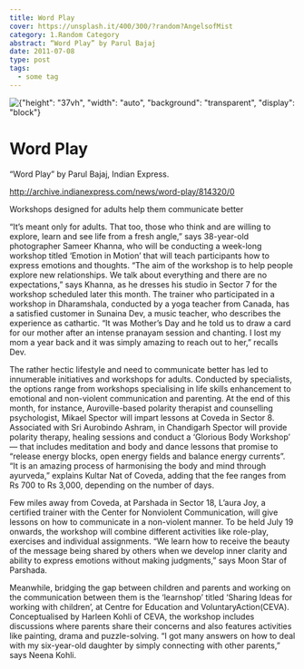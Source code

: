 ```yaml
---
title: Word Play
cover: https://unsplash.it/400/300/?random?AngelsofMist
category: 1.Random Category
abstract: “Word Play” by Parul Bajaj
date: 2011-07-08
type: post
tags:
  - some tag
---
```


![{"height": "37vh", "width": "auto", "background": "transparent", "display": "block"}](/content-assets/word-play/img1_768X1024.jpg)

# Word Play

“Word Play” by Parul Bajaj, Indian Express.

http://archive.indianexpress.com/news/word-play/814320/0

Workshops designed for adults help them communicate better

“It’s meant only for adults. That too, those who think and are willing to explore, learn and see life from a fresh angle,” says 38-year-old photographer Sameer Khanna, who will be conducting a week-long workshop titled ‘Emotion in Motion’ that will teach participants how to express emotions and thoughts. “The aim of the workshop is to help people explore new relationships. We talk about everything and there are no expectations,” says Khanna, as he dresses his studio in Sector 7 for the workshop scheduled later this month. The trainer who participated in a workshop in Dharamshala, conducted by a yoga teacher from Canada, has a satisfied customer in Sunaina Dev, a music teacher, who describes the experience as cathartic. “It was Mother’s Day and he told us to draw a card for our mother after an intense pranayam session and chanting. I lost my mom a year back and it was simply amazing to reach out to her,” recalls Dev.

The rather hectic lifestyle and need to communicate better has led to innumerable initiatives and workshops for adults. Conducted by specialists, the options range from workshops specialising in life skills enhancement to emotional and non-violent communication and parenting. At the end of this month, for instance, Auroville-based polarity therapist and counselling psychologist, Mikael Spector will impart lessons at Coveda in Sector 8. Associated with Sri Aurobindo Ashram, in Chandigarh Spector will provide polarity therapy, healing sessions and conduct a ‘Glorious Body Workshop’ — that includes meditation and body and dance lessons that promise to “release energy blocks, open energy fields and balance energy currents”. “It is an amazing process of harmonising the body and mind through ayurveda,” explains Kultar Nat of Coveda, adding that the fee ranges from Rs 700 to Rs 3,000, depending on the number of days.

Few miles away from Coveda, at Parshada in Sector 18, L’aura Joy, a certified trainer with the Center for Nonviolent Communication, will give lessons on how to communicate in a non-violent manner. To be held July 19 onwards, the workshop will combine different activities like role-play, exercises and individual assignments. “We learn how to receive the beauty of the message being shared by others when we develop inner clarity and ability to express emotions without making judgments,” says Moon Star of Parshada.

Meanwhile, bridging the gap between children and parents and working on the communication between them is the ‘learnshop’ titled ‘Sharing Ideas for working with children’, at Centre for Education and VoluntaryAction(CEVA). Conceptualised by Harleen Kohli of CEVA, the workshop includes discussions where parents share their concerns and also features activities like painting, drama and puzzle-solving. “I got many answers on how to deal with my six-year-old daughter by simply connecting with other parents,” says Neena Kohli.
